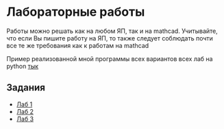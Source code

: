 # Лабораторные работы

Работы можно решать как на любом ЯП, так и на mathcad. Учитывайте, что если Вы пишите работу на ЯП, то также следует соблюдать почти все те же требования как к работам на mathcad

Пример реализованной мной программы всех вариантов всех лаб на python [тык](https://github.com/JKearnsl/compmath)

## Задания

* [Лаб 1](./lab1/README.md)
* [Лаб 2](./lab2/README.md)
* [Лаб 3](./lab3/README.md)
